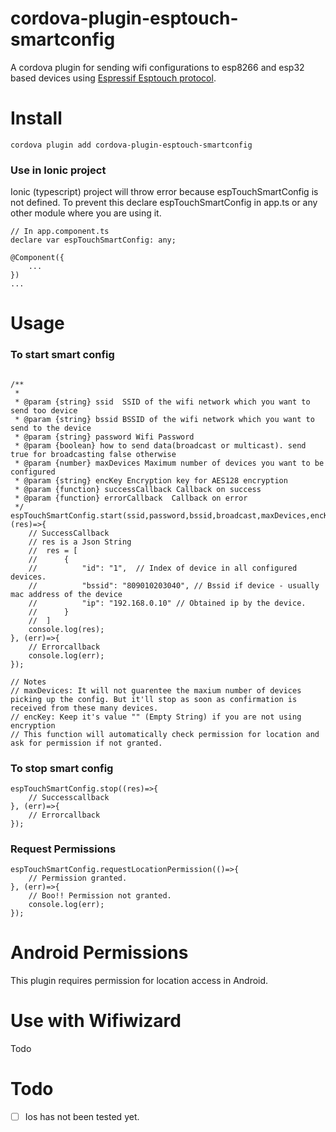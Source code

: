 # cordova-plugin-esptouch-smartconfig
A cordova plugin for sending wifi configurations to esp8266 and esp32 based devices using [Espressif Esptouch protocol](https://www.espressif.com/en/products/software/esp-touch/overview).

# Install

`cordova plugin add cordova-plugin-esptouch-smartconfig`

### Use in Ionic project
Ionic (typescript) project will throw error because espTouchSmartConfig is not defined. To prevent this declare espTouchSmartConfig in app.ts or any other module where you are using it.
```
// In app.component.ts
declare var espTouchSmartConfig: any;

@Component({
	...
})
...

``` 

# Usage

### To start smart config
```

/**
 * 
 * @param {string} ssid  SSID of the wifi network which you want to send too device
 * @param {string} bssid BSSID of the wifi network which you want to send to the device
 * @param {string} password Wifi Password
 * @param {boolean} how to send data(broadcast or multicast). send true for broadcasting false otherwise
 * @param {number} maxDevices Maximum number of devices you want to be configured
 * @param {string} encKey Encryption key for AES128 encryption
 * @param {function} successCallback Callback on success
 * @param {function} errorCallback  Callback on error
 */
espTouchSmartConfig.start(ssid,password,bssid,broadcast,maxDevices,encKey, (res)=>{
	// SuccessCallback
	// res is a Json String 
	//	res = [
	//		{
	//			"id": "1",	// Index of device in all configured devices.
	//			"bssid": "809010203040", // Bssid if device - usually mac address of the device
	//			"ip": "192.168.0.10" // Obtained ip by the device. 
	//		}
	//	]
	console.log(res); 
}, (err)=>{
	// Errorcallback
	console.log(err);
});

// Notes
// maxDevices: It will not guarentee the maxium number of devices picking up the config. But it'll stop as soon as confirmation is received from these many devices. 
// encKey: Keep it's value "" (Empty String) if you are not using encryption 
// This function will automatically check permission for location and ask for permission if not granted. 
```

### To stop smart config

```
espTouchSmartConfig.stop((res)=>{
	// Successcallback
}, (err)=>{
	// Errorcallback
});
```

### Request Permissions

```
espTouchSmartConfig.requestLocationPermission(()=>{
	// Permission granted. 
}, (err)=>{
	// Boo!! Permission not granted.
	console.log(err); 
});
```


# Android Permissions
This plugin requires permission for location access in Android. 

# Use with Wifiwizard
Todo

# Todo
- [ ] Ios has not been tested yet. 
